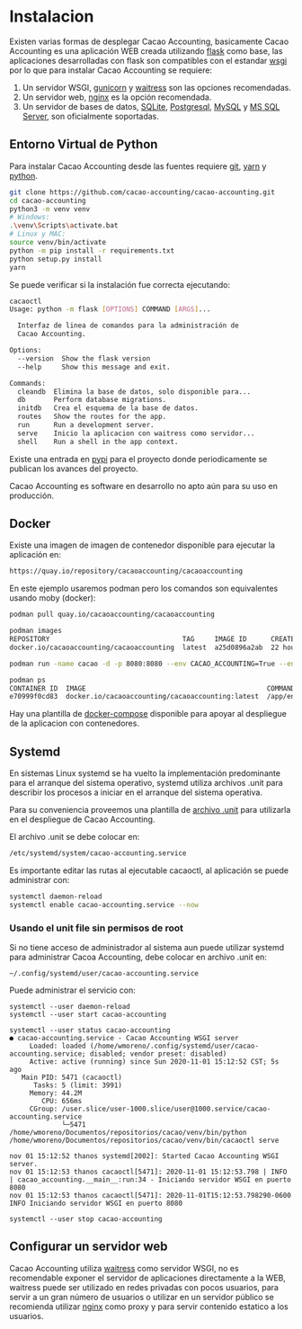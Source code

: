 # Instalacion

Existen varias formas de desplegar Cacao Accounting, basicamente Cacao Accounting es una
aplicación WEB creada utilizando [flask](flask.palletsprojects.com) como base, las aplicaciones
desarrolladas con flask son compatibles con el estandar [wsgi](flask.palletsprojects.com) por lo
que para instalar Cacao Accounting se requiere:

1. Un servidor WSGI, [gunicorn]() y [waitress]() son las opciones recomendadas.
2. Un servidor web, [nginx]() es la opción recomendada.
3. Un servidor de bases de datos, [SQLite](https://www.sqlite.org/index.html), [Postgresql](https://www.postgresql.org/), [MySQL](https://www.mysql.com/) y [MS SQL Server](https://www.microsoft.com/es-mx/sql-server/sql-server-downloads),  son oficialmente soportadas.

## Entorno Virtual de Python

Para instalar Cacao Accounting desde las fuentes requiere [git](https://git-scm.com/), [yarn](https://yarnpkg.com/lang/en/) y [python](https://www.python.org/downloads/). 

```bash
git clone https://github.com/cacao-accounting/cacao-accounting.git
cd cacao-accounting
python3 -m venv venv
# Windows:
.\venv\Scripts\activate.bat
# Linux y MAC: 
source venv/bin/activate 
python -m pip install -r requirements.txt
python setup.py install
yarn
```

Se puede verificar si la instalación fue correcta ejecutando:

```bash
cacaoctl
Usage: python -m flask [OPTIONS] COMMAND [ARGS]...

  Interfaz de linea de comandos para la administración de        
  Cacao Accounting.

Options:
  --version  Show the flask version
  --help     Show this message and exit.

Commands:
  cleandb  Elimina la base de datos, solo disponible para...     
  db       Perform database migrations.
  initdb   Crea el esquema de la base de datos.
  routes   Show the routes for the app.
  run      Run a development server.
  serve    Inicio la aplicacion con waitress como servidor...    
  shell    Run a shell in the app context.
```

Existe una entrada en [pypi](https://pypi.org/project/cacao-accounting/) para el
proyecto donde periodicamente se publican los avances del proyecto.

Cacao Accounting es software en desarrollo no apto aún para su uso en producción.

## Docker

Existe una imagen de imagen de contenedor disponible para ejecutar la aplicación en:

```bash
https://quay.io/repository/cacaoaccounting/cacaoaccounting
```

En este ejemplo usaremos podman pero los comandos son equivalentes usando moby (docker):

```bash
podman pull quay.io/cacaoaccounting/cacaoaccounting

podman images
REPOSITORY                                 TAG     IMAGE ID      CREATED       SIZE
docker.io/cacaoaccounting/cacaoaccounting  latest  a25d0896a2ab  22 hours ago  193 MB

podman run -name cacao -d -p 8080:8080 --env CACAO_ACCOUNTING=True --env ENV CACAO_DB=sqlite:///cacaoaccounting.db cacaoaccounting/cacaoaccounting

podman ps
CONTAINER ID  IMAGE                                             COMMAND               CREATED         STATUS             PORTS                   NAMES
e70999f0cd83  docker.io/cacaoaccounting/cacaoaccounting:latest  /app/entrypoint.s...  28 seconds ago  Up 28 seconds ago  0.0.0.0:8070->8080/tcp  cacao
```

Hay una plantilla de [docker-compose](https://raw.githubusercontent.com/cacao-accounting/cacao-accounting/development/docker-compose.yml)
disponible para apoyar al despliegue de la aplicacion con
contenedores.

## Systemd


En sistemas Linux systemd se ha vuelto la implementación predominante para
el arranque del sistema operativo, systemd utiliza archivos .unit para describir
los procesos a iniciar en el arranque del sistema operativa.

Para su conveniencia proveemos una plantilla de [archivo .unit](https://github.com/cacao-accounting/cacao-accounting/blob/development/cacao_accounting/misc/ejemplos/cacao-accounting.unit)
para utilizarla en el despliegue de Cacao Accounting.

El archivo .unit se debe colocar en:

```bash
/etc/systemd/system/cacao-accounting.service
```

Es importante editar las rutas al ejecutable cacaoctl, al aplicación se puede
administrar con:

```bash
systemctl daemon-reload
systemctl enable cacao-accounting.service --now
```

### Usando el unit file sin permisos de root

Si no tiene acceso de administrador al sistema aun puede utilizar systemd para
administrar Cacoa Accounting, debe colocar en archivo .unit en:

```
~/.config/systemd/user/cacao-accounting.service
```

Puede administrar el servicio con:

```
systemctl --user daemon-reload
systemctl --user start cacao-accounting

systemctl --user status cacao-accounting
● cacao-accounting.service - Cacao Accounting WSGI server
     Loaded: loaded (/home/wmoreno/.config/systemd/user/cacao-accounting.service; disabled; vendor preset: disabled)
     Active: active (running) since Sun 2020-11-01 15:12:52 CST; 5s ago
   Main PID: 5471 (cacaoctl)
      Tasks: 5 (limit: 3991)
     Memory: 44.2M
        CPU: 656ms
     CGroup: /user.slice/user-1000.slice/user@1000.service/cacao-accounting.service
             └─5471 /home/wmoreno/Documentos/repositorios/cacao/venv/bin/python /home/wmoreno/Documentos/repositorios/cacao/venv/bin/cacaoctl serve

nov 01 15:12:52 thanos systemd[2002]: Started Cacao Accounting WSGI server.
nov 01 15:12:53 thanos cacaoctl[5471]: 2020-11-01 15:12:53.798 | INFO     | cacao_accounting.__main__:run:34 - Iniciando servidor WSGI en puerto 8080
nov 01 15:12:53 thanos cacaoctl[5471]: 2020-11-01T15:12:53.798290-0600 INFO Iniciando servidor WSGI en puerto 8080

systemctl --user stop cacao-accounting
```

## Configurar un servidor web

Cacao Accounting utiliza [waitress](https://docs.pylonsproject.org/projects/waitress/en/stable/)
como servidor WSGI, no es recomendable exponer el servidor de aplicaciones directamente a la WEB,
waitress puede ser utilizado en redes privadas con pocos usuarios, para servir a un gran número de
usuarios o utilizar en un servidor público se recomienda utilizar [nginx](https://nginx.org/en/)
como proxy y para servir contenido estatico a los usuarios.
